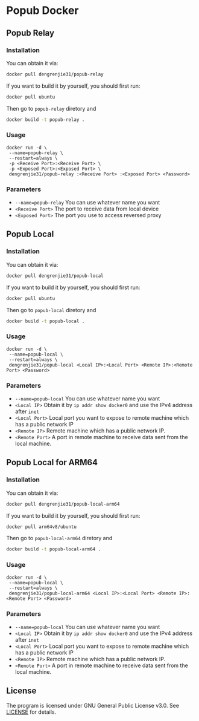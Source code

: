 # Popub Docker

## Popub Relay

### Installation
You can obtain it via:
```bash
docker pull dengrenjie31/popub-relay
```
If you want to build it by yourself, you should first run:
```bash
docker pull ubuntu
```
Then go to `popub-relay` diretory and
```bash
docker build -t popub-relay .
```

### Usage
```
docker run -d \
 --name=popub-relay \
 --restart=always \
 -p <Receive Port>:<Receive Port> \
 -p <Exposed Port>:<Exposed Port> \
 dengrenjie31/popub-relay :<Receive Port> :<Exposed Port> <Password>
```

### Parameters
* `--name=popub-relay` You can use whatever name you want
* `<Receive Port>` The port to receive data from local device
* `<Exposed Port>` The port you use to access reversed proxy

## Popub Local

### Installation
You can obtain it via:
```bash
docker pull dengrenjie31/popub-local
```
If you want to build it by yourself, you should first run:
```bash
docker pull ubuntu
```
Then go to `popub-local` diretory and
```bash
docker build -t popub-local .
```

### Usage
```
docker run -d \
 --name=popub-local \
 --restart=always \
 dengrenjie31/popub-local <Local IP>:<Local Port> <Remote IP>:<Remote Port> <Password>
```

### Parameters
* `--name=popub-local` You can use whatever name you want
* `<Local IP>` Obtain it by `ip addr show docker0` and use the IPv4 address after `inet`
* `<Local Port>` Local port you want to expose to remote machine which has a public network IP
* `<Remote IP>` Remote machine which has a public network IP.
* `<Remote Port>` A port in remote machine to receive data sent from the local machine.

## Popub Local for ARM64

### Installation
You can obtain it via:
```bash
docker pull dengrenjie31/popub-local-arm64
```
If you want to build it by yourself, you should first run:
```bash
docker pull arm64v8/ubuntu
```
Then go to `popub-local-arm64` diretory and
```bash
docker build -t popub-local-arm64 .
```

### Usage
```
docker run -d \
 --name=popub-local \
 --restart=always \
 dengrenjie31/popub-local-arm64 <Local IP>:<Local Port> <Remote IP>:<Remote Port> <Password>
```

### Parameters
* `--name=popub-local` You can use whatever name you want
* `<Local IP>` Obtain it by `ip addr show docker0` and use the IPv4 address after `inet`
* `<Local Port>` Local port you want to expose to remote machine which has a public network IP
* `<Remote IP>` Remote machine which has a public network IP.
* `<Remote Port>` A port in remote machine to receive data sent from the local machine.

## License
The program is licensed under GNU General Public License v3.0. See [LICENSE](https://github.com/DRJ31/popub-docker/blob/master/LICENSE) for details.
